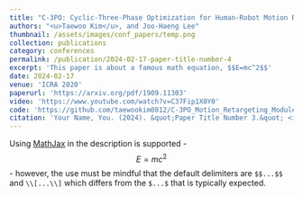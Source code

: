 ```yaml
---
title: "C-3PO: Cyclic-Three-Phase Optimization for Human-Robot Motion Retargeting based on Reinforcement Learning"
authors: "<u>Taewoo Kim</u>, and Joo-Haeng Lee"
thumbnail: /assets/images/conf_papers/temp.png
collection: publications
category: conferences
permalink: /publication/2024-02-17-paper-title-number-4
excerpt: 'This paper is about a famous math equation, $$E=mc^2$$'
date: 2024-02-17
venue: 'ICRA 2020'
paperurl: 'https://arxiv.org/pdf/1909.11303'
video: 'https://www.youtube.com/watch?v=C37Fip1X0Y0'
code: 'https://github.com/taewookim0812/C-3PO_Motion_Retargeting_Module'
citation: 'Your Name, You. (2024). &quot;Paper Title Number 3.&quot; <i>GitHub Journal of Bugs</i>. 1(3).'
---
```


Using [MathJax](https://www.mathjax.org/) in the description is supported - $$E=mc^2$$ - however, the use must be mindful that the default delimiters are `$$...$$` and `\\[...\\]` which differs from the `$...$` that is typically expected.
